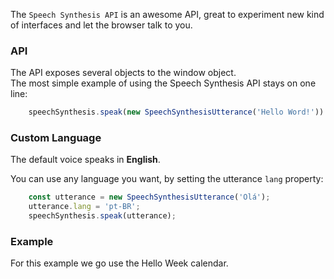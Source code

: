 The `Speech Synthesis API` is an awesome API, great to experiment new kind of interfaces and let the browser talk to you.

### API

The API exposes several objects to the window object.\
The most simple example of using the Speech Synthesis API stays on one line:

```js
    speechSynthesis.speak(new SpeechSynthesisUtterance('Hello Word!'))
```

### Custom Language

The default voice speaks in **English**.

You can use any language you want, by setting the utterance `lang` property:

```js
    const utterance = new SpeechSynthesisUtterance('Olá');
    utterance.lang = 'pt-BR';
    speechSynthesis.speak(utterance);
```

### Example

For this example we go use the Hello Week calendar.

```js

```
